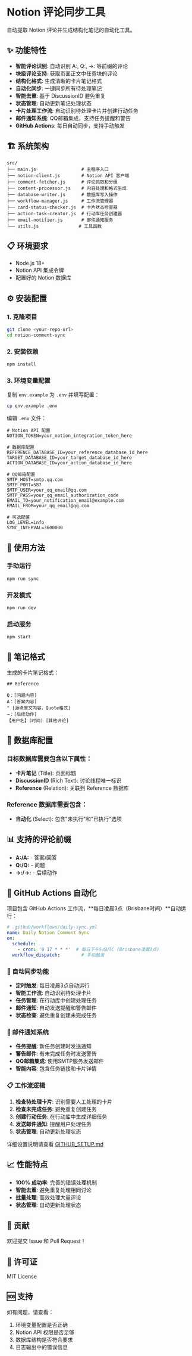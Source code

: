 # Notion 评论同步工具

自动提取 Notion 评论并生成结构化笔记的自动化工具。

## ✨ 功能特性

- **智能评论识别**: 自动识别 A:, Q:, →: 等前缀的评论
- **块级评论支持**: 获取页面正文中任意块的评论
- **结构化格式**: 生成清晰的卡片笔记格式
- **自动化同步**: 一键同步所有待处理笔记
- **智能去重**: 基于 DiscussionID 避免重复
- **状态管理**: 自动更新笔记处理状态
- **卡片处理工作流**: 自动识别待处理卡片并创建行动任务
- **邮件通知系统**: QQ邮箱集成，支持任务提醒和警告
- **GitHub Actions**: 每日自动同步，支持手动触发

## 🏗️ 系统架构

```
src/
├── main.js                 # 主程序入口
├── notion-client.js        # Notion API 客户端
├── comment-fetcher.js      # 评论抓取和分组
├── content-processor.js    # 内容处理和格式生成
├── database-writer.js      # 数据库写入操作
├── workflow-manager.js     # 工作流管理器
├── card-status-checker.js  # 卡片状态检查器
├── action-task-creator.js  # 行动库任务创建器
├── email-notifier.js       # 邮件通知服务
└── utils.js               # 工具函数
```

## 📋 环境要求

- Node.js 18+
- Notion API 集成令牌
- 配置好的 Notion 数据库

## ⚙️ 安装配置

### 1. 克隆项目
```bash
git clone <your-repo-url>
cd notion-comment-sync
```

### 2. 安装依赖
```bash
npm install
```

### 3. 环境变量配置
复制 `env.example` 为 `.env` 并填写配置：

```bash
cp env.example .env
```

编辑 `.env` 文件：
```env
# Notion API 配置
NOTION_TOKEN=your_notion_integration_token_here

# 数据库配置
REFERENCE_DATABASE_ID=your_reference_database_id_here
TARGET_DATABASE_ID=your_target_database_id_here
ACTION_DATABASE_ID=your_action_database_id_here

# QQ邮箱配置
SMTP_HOST=smtp.qq.com
SMTP_PORT=587
SMTP_USER=your_qq_email@qq.com
SMTP_PASS=your_qq_email_authorization_code
EMAIL_TO=your_notification_email@example.com
EMAIL_FROM=your_qq_email@qq.com

# 可选配置
LOG_LEVEL=info
SYNC_INTERVAL=3600000
```

## 🚀 使用方法

### 手动运行
```bash
npm run sync
```

### 开发模式
```bash
npm run dev
```

### 启动服务
```bash
npm start
```

## 📝 笔记格式

生成的卡片笔记格式：

```
## Reference

Q：[问题内容]
A：[答案内容]
" [源块原文内容，Quote格式]
→：[后续动作]
【用户名】(时间) [其他评论]
```

## 🔧 数据库配置

### 目标数据库需要包含以下属性：
- **卡片笔记** (Title): 页面标题
- **DiscussionID** (Rich Text): 讨论线程唯一标识
- **Reference** (Relation): 关联到 Reference 数据库

### Reference 数据库需要包含：
- **自动化** (Select): 包含"未执行"和"已执行"选项

## 📊 支持的评论前缀

- **A:/A:** - 答案/回答
- **Q:/Q:** - 问题
- **→:/→:** - 后续动作

## 🔄 GitHub Actions 自动化

项目包含 GitHub Actions 工作流，**每日凌晨3点（Brisbane时间）**自动运行：

```yaml
# .github/workflows/daily-sync.yml
name: Daily Notion Comment Sync
on:
  schedule:
    - cron: '0 17 * * *'  # 每日下午5点UTC (Brisbane凌晨3点)
  workflow_dispatch:        # 手动触发
```

### 🚀 自动同步功能
- **定时触发**: 每日凌晨3点自动运行
- **智能工作流**: 自动识别待处理卡片
- **任务管理**: 在行动库中创建处理任务
- **邮件通知**: 自动发送提醒和警告邮件
- **状态检查**: 避免重复创建未完成任务

### 📧 邮件通知系统
- **任务提醒**: 新任务创建时发送通知
- **警告邮件**: 有未完成任务时发送警告
- **QQ邮箱集成**: 使用SMTP服务发送邮件
- **智能内容**: 包含任务链接和卡片详情

### 📋 工作流逻辑
1. **检查待处理卡片**: 识别需要人工处理的卡片
2. **检查未完成任务**: 避免重复创建任务
3. **创建行动任务**: 在行动库中生成详细任务
4. **发送邮件通知**: 提醒用户处理任务
5. **状态管理**: 自动更新处理状态

详细设置说明请查看 [GITHUB_SETUP.md](./GITHUB_SETUP.md)

## 📈 性能特点

- **100% 成功率**: 完善的错误处理机制
- **智能去重**: 避免重复处理相同讨论
- **批量处理**: 高效处理大量评论
- **状态管理**: 自动更新处理状态

## 🤝 贡献

欢迎提交 Issue 和 Pull Request！

## 📄 许可证

MIT License

## 🆘 支持

如有问题，请查看：
1. 环境变量配置是否正确
2. Notion API 权限是否足够
3. 数据库结构是否符合要求
4. 日志输出中的错误信息
